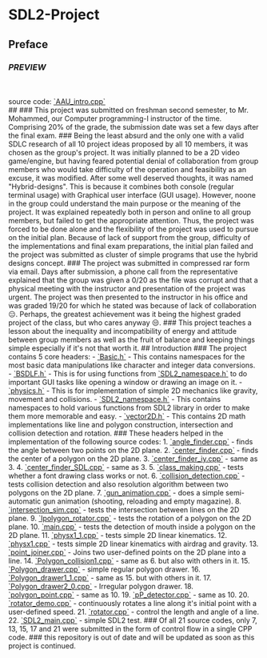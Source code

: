 
# SDL2-Project
## Preface
### <i>PREVIEW</i>
<br>
<br>
<bold>source code: <a href = "https://github.com/Wildude/SDL2-Project/blob/main/source_codes/AAU_intro.cpp">`AAU_intro.cpp`</a> </bold> <br> 
## <underline>
### This project was submitted on freshman second semester, to Mr. Mohammed, our Computer programming-I instructor of the time. Comprising 20% of the grade, the submission date was set a few days after the final exam.
### Being the least absurd and the only one with a valid SDLC research of all 10 project ideas proposed by all 10 members, it was chosen as the group's project. It was initially planned to be a 2D video game/engine, but having feared potential denial of collaboration from group members who would take difficulty of the operation and feasibility as an excuse, it was modified. After some well deserved thoughts, it was named "Hybrid-designs". This is because it combines both console (regular terminal usage) with Graphical user interface (GUI usage). However, noone in the group could understand the main purpose or the meaning of the project. It was explained repeatedly both in person and online to all group members, but failed to get the appropriate attention. Thus, the project was forced to be done alone and the flexibility of the project was used to pursue on the initial plan. Because of lack of support from the group, difficulty of the implementations and final exam preparations, the initial plan failed and the project was submitted as cluster of simple programs that use the hybrid designs concept.
### The project was submitted in compressed rar form via email. Days after submission, a phone call from the representative explained that the group was given a 0/20 as the file was corrupt and that a physical meeting with the instructor and presentation of the project was urgent. The project was then presented to the instructor in his office and was graded 19/20 for which he stated was because of lack of collaboration 😑. Perhaps, the greatest achievement was it being the highest graded project of the class, but who cares anyway 😒.
### This project teaches a lesson about the inequality and incompatibility of energy and attitude between group members as well as the fruit of balance and keeping things simple especially if it's not that worth it.
## Introduction
### The project contains 5 core headers:
- <a href = "https://github.com/Wildude/SDL2-Project/blob/main/Files/Headers/Basic.h">`Basic.h`</a>
  - This contains namespaces for the most basic data manipulations like character and integer data conversions.
- <a href = "https://github.com/Wildude/SDL2-Project/blob/main/Files/Headers/BSDLF.h">`BSDLF.h`</a>
  - This is for using functions from <a href = "https://github.com/Wildude/SDL2-Project/blob/main/Files/Headers/SDL2_namespace.h">`SDL2_namespace.h`</a> to do important GUI tasks like opening a window or drawing an image on it.
- <a href = "https://github.com/Wildude/SDL2-Project/blob/main/Files/Headers/physics.h">`physics.h`</a>
  - This is for implementation of simple 2D mechanics like gravity, movement and collisions.
- <a href = "https://github.com/Wildude/SDL2-Project/blob/main/Files/Headers/SDL2_namespace.h">`SDL2_namespace.h`</a>
  - This contains namespaces to hold various functions from SDL2 library in order to make them more memorable and easy.
- <a href = "https://github.com/Wildude/SDL2-Project/blob/main/Files/Headers/vector2D.h">`vector2D.h`</a>
  - This contains 2D math implementations like line and polygon construction, intersection and collision detection and rotation.
### These headers helped in the implementation of the following source codes:
1. <a href = "https://github.com/Wildude/SDL2-Project/blob/main/source_codes/angle_finder.cpp">`angle_finder.cpp`</a>
  - finds the angle between two points on the 2D plane.
2. <a href = "https://github.com/Wildude/SDL2-Project/blob/main/source_codes/center_finder.cpp">`center_finder.cpp`</a>
  - finds the center of a polygon on the 2D plane.
3. <a href = "https://github.com/Wildude/SDL2-Project/blob/main/source_codes/center_finder_iy.cpp">`center_finder_iy.cpp`</a>
  - same as 3.
4. <a href = "https://github.com/Wildude/SDL2-Project/blob/main/source_codes/center_finder_SDL.cpp">`center_finder_SDL.cpp`</a>
  - same as 3.
5. <a href = "https://github.com/Wildude/SDL2-Project/blob/main/source_codes/class_making.cpp">`class_making.cpp`</a>
  - tests whether a font drawing class works or not.
6. <a href = "https://github.com/Wildude/SDL2-Project/blob/main/source_codes/collision_detection.cpp">`collision_detection.cpp`</a>
  - tests collision detection and also resolution algorithm between two polygons on the 2D plane.
7. <a href = "https://github.com/Wildude/SDL2-Project/blob/main/source_codes/gun_animation.cpp">`gun_animation.cpp`</a>
  - does a simple semi-automatic gun animation (shooting, reloading and empty magazine).
8. <a href = "https://github.com/Wildude/SDL2-Project/blob/main/source_codes/intersection_sim.cpp">`intersection_sim.cpp`</a>
  - tests the intersection between lines on the 2D plane.
9. <a href = "https://github.com/Wildude/SDL2-Project/blob/main/source_codes/Ipolygon_rotator.cpp">`Ipolygon_rotator.cpp`</a>
  - tests the rotation of a polygon on the 2D plane.
10. <a href = "https://github.com/Wildude/SDL2-Project/blob/main/source_codes/main.cpp">`main.cpp`</a>
  - tests the detection of mouth inside a polygon on the 2D plane.
11. <a href = "https://github.com/Wildude/SDL2-Project/blob/main/source_codes/physx1_1.cpp">`physx1_1.cpp`</a>
  - tests simple 2D linear kinematics.
12. <a href = "https://github.com/Wildude/SDL2-Project/blob/main/source_codes/physx1.cpp">`physx1.cpp`</a>
  - tests simple 2D linear kinematics with airdrag and gravity.
13. <a href = "https://github.com/Wildude/SDL2-Project/blob/main/source_codes/point_joiner.cpp">`point_joiner.cpp`</a>
  - Joins two user-defined points on the 2D plane into a line.
14. <a href = "https://github.com/Wildude/SDL2-Project/blob/main/source_codes/Polygon_collision1.cpp">`Polygon_collision1.cpp`</a>
  - same as 6. but also with others in it.
15. <a href = "https://github.com/Wildude/SDL2-Project/blob/main/source_codes/Polygon_drawer.cpp">`Polygon_drawer.cpp`</a>
  - simple regular polygon drawer.
16. <a href = "https://github.com/Wildude/SDL2-Project/blob/main/source_codes/Polygon_drawer1_1.cpp">`Polygon_drawer1_1.cpp`</a>
  - same as 15. but with others in it.
17. <a href = "https://github.com/Wildude/SDL2-Project/blob/main/source_codes/Polygon_drawer2_0.cpp">`Polygon_drawer2_0.cpp`</a>
  - Irregular polygon drawer.
18. <a href = "https://github.com/Wildude/SDL2-Project/blob/main/source_codes/polygon_point.cpp">`polygon_point.cpp`</a>
  - same as 10. 
19. <a href = "https://github.com/Wildude/SDL2-Project/blob/main/source_codes/pP_detector.cpp">`pP_detector.cpp`</a>
  - same as 10.
20. <a href = "https://github.com/Wildude/SDL2-Project/blob/main/source_codes/rotator_demo.cpp">`rotator_demo.cpp`</a>
  - continuously rotates a line along it's initial point with a user-defined speed.
21. <a href = "https://github.com/Wildude/SDL2-Project/blob/main/source_codes/rotator.cpp">`rotator.cpp`</a>
  - control the length and angle of a line.
22. <a href = "https://github.com/Wildude/SDL2-Project/blob/main/source_codes/SDL2_main.cpp">`SDL2_main.cpp`</a>
  - simple SDL2 test.
### Of all 21 source codes, only 7, 13, 15, 17 and 21 were submitted in the form of control flow in a single CPP code.
### this repository is out of date and will be updated as soon as this project is continued.
